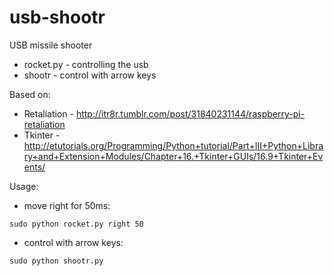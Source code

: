 usb-shootr
==========

USB missile shooter

- rocket.py - controlling the usb 
- shootr - control with arrow keys


Based on:

- Retaliation - http://itr8r.tumblr.com/post/31840231144/raspberry-pi-retaliation
- Tkinter - http://etutorials.org/Programming/Python+tutorial/Part+III+Python+Library+and+Extension+Modules/Chapter+16.+Tkinter+GUIs/16.9+Tkinter+Events/


Usage:
- move right for 50ms: 
```
sudo python rocket.py right 50
```
- control with arrow keys: 
```
sudo python shootr.py
```
